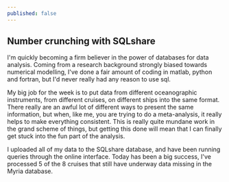 ```yaml
---
published: false
---
```


## Number crunching with SQLshare

I'm quickly becoming a firm believer in the power of databases for data analysis. Coming from a research background strongly biased towards numerical modelling, I've done a fair amount of coding in matlab, python and fortran, but I'd never really had any reason to use sql. 

My big job for the week is to put data from different oceanographic instruments, from different cruises, on different ships into the same format. There really are an awful lot of different ways to present the same information, but when, like me, you are trying to do a meta-analysis, it really helps to make everything consistent. This is really quite mundane work in the grand scheme of things, but getting this done will mean that I can finally get stuck into the fun part of the analysis. 

I uploaded all of my data to the SQLshare database, and have been running queries through the online interface. Today has been a big success, I've processed 5 of the 8 cruises that still have underway data missing in the Myria database. 


